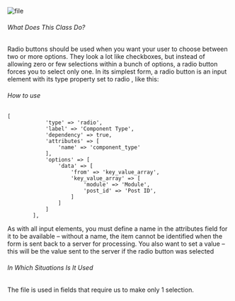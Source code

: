 ![file](https://s3.eu-central-1.amazonaws.com/static.testbank.az/uploads/files/15-1618900647-ok-image.png)

###### What Does This Class Do?

Radio buttons should be used when you want your user to choose between two or more options.
They look a lot like checkboxes, but instead of allowing zero or few selections within a bunch of options, a radio button forces you to select only one.
In its simplest form, a radio button is an input element with its type property set to radio , like this:


###### How to use

```
[
            'type' => 'radio',
            'label' => 'Component Type',
            'dependency' => true,
            'attributes' => [
                'name' => 'component_type'
            ],
            'options' => [
                'data' => [
                    'from' => 'key_value_array',
                    'key_value_array' => [
                        'module' => 'Module',
                        'post_id' => 'Post ID',
                    ]
                ]
            ]
        ],
```

As with all input elements, you must define a name in the attributes field for it to be available
– without a name, the item cannot be identified when the form is sent back to a server for processing.
You also want to set a value
– this will be the value sent to the server if the radio button was selected


###### In Which Situations Is It Used
The file is used in fields that require us to make only 1 selection.





